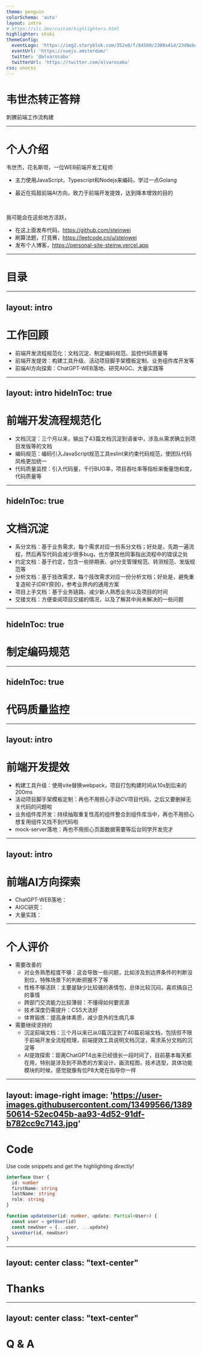 ```yaml
---
theme: penguin
colorSchema: 'auto'
layout: intro
# https://sli.dev/custom/highlighters.html
highlighter: shiki
themeConfig:
  eventLogo: 'https://img2.storyblok.com/352x0/f/84560/2388x414/23d8eb4b8d/vue-amsterdam-with-name.png'
  eventUrl: 'https://vuejs.amsterdam/'
  twitter: '@alvarosabu'
  twitterUrl: 'https://twitter.com/alvarosabu'
css: unocss
---
```


# 韦世杰转正答辩

刺猬前端工作流构建


---

# 个人介绍

韦世杰，花名斯坦，一位WEB前端开发工程师

- 主力使用JavaScript，Typescript和Nodejs来编码，学过一点Golang

- 最近在捣鼓前端AI方向，致力于前端开发提效，达到降本增效的目的

<br>

我可能会在这些地方活跃，

- 在这上面发布代码，https://github.com/steinwei
- 刷算法题，打竞赛，https://leetcode.cn/u/steinwei
- 发布个人博客，https://personal-site-steinw.vercel.app

<BarBottom  title="CW-FED">
  <Item text="github.com/steinwei">
    <carbon:logo-github />
  </Item>
  
  <Item text="personal-site-steinw.vercel.app">
    <carbon:link />
  </Item>
</BarBottom>

<!--
哈喽，大家好，我叫韦世杰，花名斯坦，是一位WEB前端开发工程师。

主力使用JavaScript，Typescript和Nodejs来编码，学过一点Golang。

最近在捣鼓前端AI方向，致力于前端开发提效，达到降本增效的目的。
-->

---

# 目录

<Toc />

<BarBottom  title="CW-FED">
  <Item text="github.com/steinwei">
    <carbon:logo-github />
  </Item>
  
  <Item text="personal-site-steinw.vercel.app">
    <carbon:link />
  </Item>
</BarBottom>

---
layout: intro
---

# 工作回顾

- 前端开发流程规范化：文档沉淀、制定编码规范、监控代码质量等
- 前端开发提效：构建工具升级、活动项目脚手架模板定制、业务组件库开发等
- 前端AI方向探索：ChatGPT-WEB落地、研究AIGC、大量实践等

<BarBottom  title="CW-FED">
  <Item text="github.com/steinwei">
    <carbon:logo-github />
  </Item>
  
  <Item text="personal-site-steinw.vercel.app">
    <carbon:link />
  </Item>
</BarBottom>

---
layout: intro
hideInToc: true
---

# 前端开发流程规范化

- 文档沉淀：三个月以来，输出了43篇文档沉淀到语雀中，涉及从需求确立到项目发版等的文档
- 编码规范：编码引入JavaScript规范工具eslint来约束代码规范，使团队代码风格更加统一
- 代码质量监控：引入代码量，千行BUG率，项目吞吐率等指标来衡量饱和度，代码质量等

<BarBottom  title="CW-FED">
  <Item text="github.com/steinwei">
    <carbon:logo-github />
  </Item>
  
  <Item text="personal-site-steinw.vercel.app">
    <carbon:link />
  </Item>
</BarBottom>

---
hideInToc: true
---

# 文档沉淀

- 系分文档：基于业务需求，每个需求对应一份系分文档；好处是，先跑一遍流程，然后再写代码会减少很多bug，也方便其他同事指出流程中的错误之处
- 约定文档：基于约定，包含一些排期表、git分支管理规范、转测规范、发版规范等
- 分析文档：基于技改需求，每个技改需求对应一份分析文档；好处是，避免重复造轮子(DRY原则)，参考业界内的通用方案
- 项目上手文档：基于业务链路，减少新人熟悉业务以及项目的时间
- 交接文档：方便查阅项目交接的情况，以及了解其中尚未解决的一些问题

<BarBottom  title="CW-FED">
  <Item text="github.com/steinwei">
    <carbon:logo-github />
  </Item>
  
  <Item text="personal-site-steinw.vercel.app">
    <carbon:link />
  </Item>
</BarBottom>

---
hideInToc: true
---

# 制定编码规范

<BarBottom  title="CW-FED">
  <Item text="github.com/steinwei">
    <carbon:logo-github />
  </Item>
  
  <Item text="personal-site-steinw.vercel.app">
    <carbon:link />
  </Item>
</BarBottom>

---
hideInToc: true
---

# 代码质量监控

<BarBottom  title="CW-FED">
  <Item text="github.com/steinwei">
    <carbon:logo-github />
  </Item>
  
  <Item text="personal-site-steinw.vercel.app">
    <carbon:link />
  </Item>
</BarBottom>

---
layout: intro
---

# 前端开发提效

- 构建工具升级：使用vite替换webpack，项目打包构建时间从10s到后来的200ms
- 活动项目脚手架模板定制：再也不用担心手动CV项目代码，之后又要删掉无关代码的问题啦
- 业务组件库开发：持续抽取重复性高的组件整合到组件库当中，再也不用担心想复用组件又找不到代码啦
- mock-server落地：再也不用担心页面数据需要等后台同学开发完才

<BarBottom  title="CW-FED">
  <Item text="github.com/steinwei">
    <carbon:logo-github />
  </Item>
  
  <Item text="personal-site-steinw.vercel.app">
    <carbon:link />
  </Item>
</BarBottom>

---
layout: intro
---

# 前端AI方向探索

- ChatGPT-WEB落地：
- AIGC研究：
- 大量实践：

<BarBottom  title="CW-FED">
  <Item text="github.com/steinwei">
    <carbon:logo-github />
  </Item>
  
  <Item text="personal-site-steinw.vercel.app">
    <carbon:link />
  </Item>
</BarBottom>


---

# 个人评价

- 需要改善的
  - 对业务熟悉程度不够：这会导致一些问题，比如涉及到边界条件的判断没到位，特殊场景下的判断把握不了等
  - 性格不够活跃：主要是缺少比较骚的表情包，总体比较沉闷，喜欢搞自己的事情
  - 跨部门交流能力比较薄弱：不懂得如何要资源
  - 技术深度仍需提升：CSS大法好
  - 体育锻炼：提高身体素质，减少意外的生病几率
- 需要继续坚持的
  - 沉淀前端文档：三个月以来已从0篇沉淀到了40篇前端文档，包括但不限于前端开发全流程梳理，前端提效工具说明文档沉淀，需求系分文档的沉淀等
  - AI提效探索：距离ChatGPT4出来已经很长一段时间了，目前基本每天都在用，特别是涉及到不熟悉的方案设计，画流程图，技术选型，具体功能模块的时候，感觉就像有位P8大佬在指导你一样

<BarBottom  title="CW-FED">
  <Item text="github.com/steinwei">
    <carbon:logo-github />
  </Item>
  
  <Item text="personal-site-steinw.vercel.app">
    <carbon:link />
  </Item>
</BarBottom>

---

layout: image-right
image: '<https://user-images.githubusercontent.com/13499566/138950614-52ec045b-aa93-4d52-91df-b782cc9c7143.jpg>'
---

# Code

Use code snippets and get the highlighting directly!

```ts
interface User {
  id: number
  firstName: string
  lastName: string
  role: string
}

function updateUser(id: number, update: Partial<User>) {
  const user = getUser(id)
  const newUser = {...user, ...update}  
  saveUser(id, newUser)
}
```

<BarBottom  title="CW-FED">
  <Item text="github.com/steinwei">
    <carbon:logo-github />
  </Item>
  
  <Item text="personal-site-steinw.vercel.app">
    <carbon:link />
  </Item>
</BarBottom>

---
layout: center
class: "text-center"
---

# Thanks

<BarBottom  title="CW-FED">
  <Item text="github.com/steinwei">
    <carbon:logo-github />
  </Item>
  
  <Item text="personal-site-steinw.vercel.app">
    <carbon:link />
  </Item>
</BarBottom>

---
layout: center
class: "text-center"
---

# Q & A

<BarBottom  title="CW-FED">
  <Item text="github.com/steinwei">
    <carbon:logo-github />
  </Item>
  
  <Item text="personal-site-steinw.vercel.app">
    <carbon:link />
  </Item>
</BarBottom>
